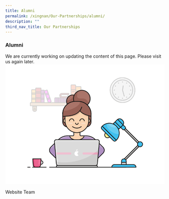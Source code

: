 ```yaml
---
title: Alumni
permalink: /xingnan/Our-Partnerships/alumni/
description: ""
third_nav_title: Our Partnerships
---
```

### Alumni
We are currently working on updating the content of this page. Please visit us again later.
![](/images/working.gif)

Website Team